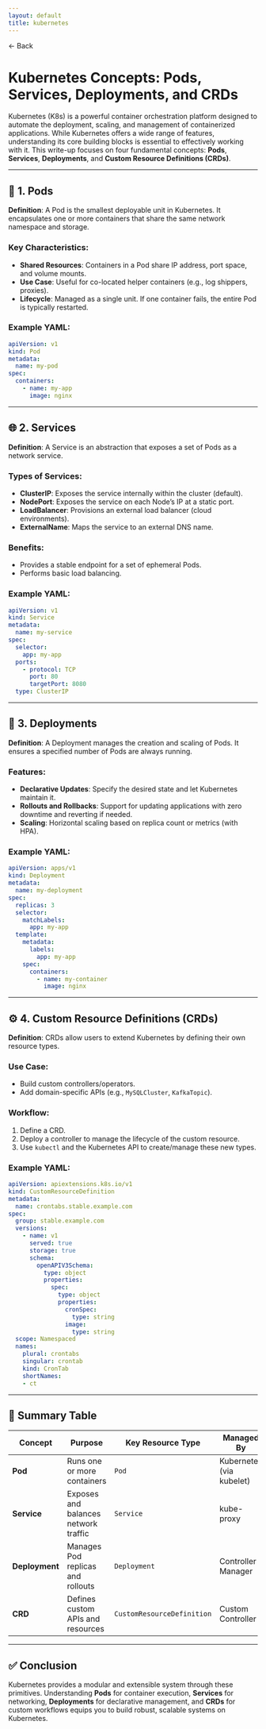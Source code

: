 ```yaml
---
layout: default
title: kubernetes 
---
```


<a href="https://anish7600.github.io/technical-writeups" style="text-decoration: none;">← Back</a>


# Kubernetes Concepts: Pods, Services, Deployments, and CRDs

Kubernetes (K8s) is a powerful container orchestration platform designed to automate the deployment, scaling, and management of containerized applications. While Kubernetes offers a wide range of features, understanding its core building blocks is essential to effectively working with it. This write-up focuses on four fundamental concepts: **Pods**, **Services**, **Deployments**, and **Custom Resource Definitions (CRDs)**.

---

## 🧱 1. Pods

**Definition**: A Pod is the smallest deployable unit in Kubernetes. It encapsulates one or more containers that share the same network namespace and storage.

### Key Characteristics:

* **Shared Resources**: Containers in a Pod share IP address, port space, and volume mounts.
* **Use Case**: Useful for co-located helper containers (e.g., log shippers, proxies).
* **Lifecycle**: Managed as a single unit. If one container fails, the entire Pod is typically restarted.

### Example YAML:

```yaml
apiVersion: v1
kind: Pod
metadata:
  name: my-pod
spec:
  containers:
    - name: my-app
      image: nginx
```

---

## 🌐 2. Services

**Definition**: A Service is an abstraction that exposes a set of Pods as a network service.

### Types of Services:

* **ClusterIP**: Exposes the service internally within the cluster (default).
* **NodePort**: Exposes the service on each Node’s IP at a static port.
* **LoadBalancer**: Provisions an external load balancer (cloud environments).
* **ExternalName**: Maps the service to an external DNS name.

### Benefits:

* Provides a stable endpoint for a set of ephemeral Pods.
* Performs basic load balancing.

### Example YAML:

```yaml
apiVersion: v1
kind: Service
metadata:
  name: my-service
spec:
  selector:
    app: my-app
  ports:
    - protocol: TCP
      port: 80
      targetPort: 8080
  type: ClusterIP
```

---

## 🚀 3. Deployments

**Definition**: A Deployment manages the creation and scaling of Pods. It ensures a specified number of Pods are always running.

### Features:

* **Declarative Updates**: Specify the desired state and let Kubernetes maintain it.
* **Rollouts and Rollbacks**: Support for updating applications with zero downtime and reverting if needed.
* **Scaling**: Horizontal scaling based on replica count or metrics (with HPA).

### Example YAML:

```yaml
apiVersion: apps/v1
kind: Deployment
metadata:
  name: my-deployment
spec:
  replicas: 3
  selector:
    matchLabels:
      app: my-app
  template:
    metadata:
      labels:
        app: my-app
    spec:
      containers:
        - name: my-container
          image: nginx
```

---

## ⚙️ 4. Custom Resource Definitions (CRDs)

**Definition**: CRDs allow users to extend Kubernetes by defining their own resource types.

### Use Case:

* Build custom controllers/operators.
* Add domain-specific APIs (e.g., `MySQLCluster`, `KafkaTopic`).

### Workflow:

1. Define a CRD.
2. Deploy a controller to manage the lifecycle of the custom resource.
3. Use `kubectl` and the Kubernetes API to create/manage these new types.

### Example YAML:

```yaml
apiVersion: apiextensions.k8s.io/v1
kind: CustomResourceDefinition
metadata:
  name: crontabs.stable.example.com
spec:
  group: stable.example.com
  versions:
    - name: v1
      served: true
      storage: true
      schema:
        openAPIV3Schema:
          type: object
          properties:
            spec:
              type: object
              properties:
                cronSpec:
                  type: string
                image:
                  type: string
  scope: Namespaced
  names:
    plural: crontabs
    singular: crontab
    kind: CronTab
    shortNames:
    - ct
```

---

## 🧠 Summary Table

| Concept        | Purpose                              | Key Resource Type          | Managed By               |
| -------------- | ------------------------------------ | -------------------------- | ------------------------ |
| **Pod**        | Runs one or more containers          | `Pod`                      | Kubernetes (via kubelet) |
| **Service**    | Exposes and balances network traffic | `Service`                  | kube-proxy               |
| **Deployment** | Manages Pod replicas and rollouts    | `Deployment`               | Controller Manager       |
| **CRD**        | Defines custom APIs and resources    | `CustomResourceDefinition` | Custom Controller        |

---

## ✅ Conclusion

Kubernetes provides a modular and extensible system through these primitives. Understanding **Pods** for container execution, **Services** for networking, **Deployments** for declarative management, and **CRDs** for custom workflows equips you to build robust, scalable systems on Kubernetes.
